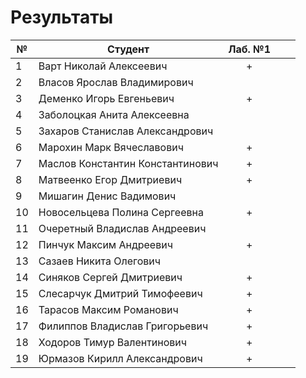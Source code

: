 # Результаты

| №   | Студент                          | Лаб. №1 |     |     |
| --- | -------------------------------- | :-----: | --- | --- |
| 1   | Варт Николай Алексеевич          |    +    |     |     |
| 2   | Власов Ярослав Владимирович      |         |     |     |
| 3   | Деменко Игорь Евгеньевич         |    +    |     |     |
| 4   | Заболоцкая Анита Алексеевна      |         |     |     |
| 5   | Захаров Станислав Александрович  |         |     |     |
| 6   | Марохин Марк Вячеславович        |    +    |     |     |
| 7   | Маслов Константин Константинович |    +    |     |     |
| 8   | Матвеенко Егор Дмитриевич        |    +    |     |     |
| 9   | Мишагин Денис Вадимович          |         |     |     |
| 10  | Новосельцева Полина Сергеевна    |    +    |     |     |
| 11  | Очеретный Владислав Андреевич    |         |     |     |
| 12  | Пинчук Максим Андреевич          |    +    |     |     |
| 13  | Сазаев Никита Олегович           |         |     |     |
| 14  | Синяков Сергей Дмитриевич        |    +    |     |     |
| 15  | Слесарчук Дмитрий Тимофеевич     |    +    |     |     |
| 16  | Тарасов Максим Романович         |    +    |     |     |
| 17  | Филиппов Владислав Григорьевич   |    +    |     |     |
| 18  | Ходоров Тимур Валентинович       |    +    |     |     |
| 19  | Юрмазов Кирилл Александрович     |    +    |     |     |
